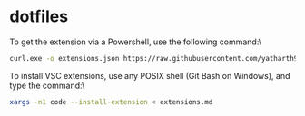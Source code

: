# dotfiles
To get the extension via a Powershell, use the following command:\
```bash
curl.exe -o extensions.json https://raw.githubusercontent.com/yatharth9/dotfiles/refs/heads/main/.vscode/extensions.md
```

To install VSC extensions, use any POSIX shell (Git Bash on Windows), and type the command:\
```bash
xargs -n1 code --install-extension < extensions.md
```
